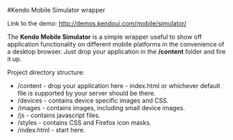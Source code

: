 #Kendo Mobile Simulator wrapper

Link to the demo: http://demos.kendoui.com/mobile/simulator/

The <b>Kendo Mobile Simulator</b> is a simple wrapper useful to show off application functionality on different mobile platforms in the convenience of a desktop browser. Just drop your application in the <b>/content</b> folder and fire it up.

Project directory structure:
<ul>
<li>
/content - drop your application here - index.html or whichever default file is supported by your server should be there.
</li>
<li>
/devices - contains device specific images and CSS.
</li>
<li>
/images - contains images, including small device images.
</li>
<li>
/js - contains javascript files.
</li>
<li>
/styles - contains CSS and Firefox icon masks.
</li>
<li>
/index.html - start here.
</li>
</ul>